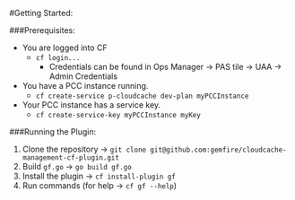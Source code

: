 #Getting Started:

###Prerequisites:
* You are logged into CF
    * `cf login...`
       * Credentials can be found in Ops Manager &rarr; PAS tile &rarr; UAA &rarr; Admin Credentials
* You have a PCC instance running.
    * `cf create-service p-cloudcache dev-plan myPCCInstance`
* Your PCC instance has a service key.
    * `cf create-service-key myPCCInstance myKey`

###Running the Plugin:
1. Clone the repository &rarr; `git clone git@github.com:gemfire/cloudcache-management-cf-plugin.git`
2. Build `gf.go` &rarr; `go build gf.go`
3. Install the plugin &rarr; `cf install-plugin gf`
4. Run commands (for help &rarr; `cf gf --help`)
    

